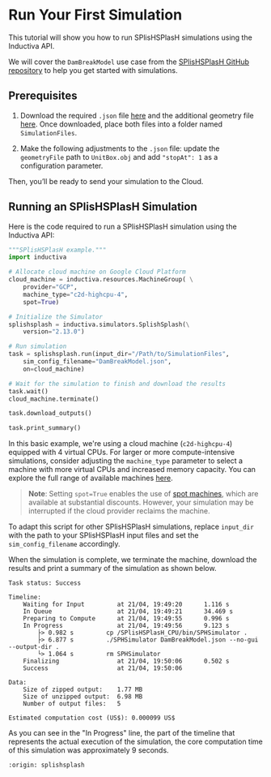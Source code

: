 # Run Your First Simulation
This tutorial will show you how to run SPlisHSPlasH simulations using the Inductiva API. 

We will cover the `DamBreakModel` use case from the [SPlisHSPlasH GitHub repository](https://github.com/InteractiveComputerGraphics/SPlisHSPlasH/tree/2.13.0) to help you get started with simulations.

## Prerequisites
1. Download the required `.json` file [here](https://github.com/InteractiveComputerGraphics/SPlisHSPlasH/blob/2.13.0/data/Scenes/DamBreakModel.json) and the additional geometry file [here](https://github.com/InteractiveComputerGraphics/SPlisHSPlasH/blob/2.13.0/data/models/UnitBox.obj). Once downloaded, place both files into a folder named `SimulationFiles`.

2. Make the following adjustments to the `.json` file: update the `geometryFile` path to `UnitBox.obj` and add `"stopAt": 1` as a configuration parameter.

Then, you’ll be ready to send your simulation to the Cloud.

## Running an SPlisHSPlasH Simulation
Here is the code required to run a SPlisHSPlasH simulation using the Inductiva API:

```python
"""SPlisHSPlasH example."""
import inductiva

# Allocate cloud machine on Google Cloud Platform
cloud_machine = inductiva.resources.MachineGroup( \
    provider="GCP",
    machine_type="c2d-highcpu-4",
    spot=True)

# Initialize the Simulator
splishsplash = inductiva.simulators.SplishSplash(\
    version="2.13.0")

# Run simulation
task = splishsplash.run(input_dir="/Path/to/SimulationFiles",
    sim_config_filename="DamBreakModel.json",
    on=cloud_machine)

# Wait for the simulation to finish and download the results
task.wait()
cloud_machine.terminate()

task.download_outputs()

task.print_summary()
```

In this basic example, we're using a cloud machine (`c2d-highcpu-4`) equipped with 4 virtual CPUs. 
For larger or more compute-intensive simulations, consider adjusting the `machine_type` parameter to select 
a machine with more virtual CPUs and increased memory capacity. You can explore the full range of available machines [here](https://console.inductiva.ai/machine-groups/instance-types).

> **Note**: Setting `spot=True` enables the use of [spot machines](../how-it-works/machines/spot-machines.md), which are available at substantial discounts. 
> However, your simulation may be interrupted if the cloud provider reclaims the machine.

To adapt this script for other SPlisHSPlasH simulations, replace `input_dir` with the
path to your SPlisHSPlasH input files and set the `sim_config_filename` accordingly.

When the simulation is complete, we terminate the machine, download the results and print a summary of the simulation as shown below.

```
Task status: Success

Timeline:
	Waiting for Input         at 21/04, 19:49:20      1.116 s
	In Queue                  at 21/04, 19:49:21      34.469 s
	Preparing to Compute      at 21/04, 19:49:55      0.996 s
	In Progress               at 21/04, 19:49:56      9.123 s
		├> 0.982 s         cp /SPlisHSPlasH_CPU/bin/SPHSimulator .
		├> 6.877 s         ./SPHSimulator DamBreakModel.json --no-gui --output-dir .
		└> 1.064 s         rm SPHSimulator
	Finalizing                at 21/04, 19:50:06      0.502 s
	Success                   at 21/04, 19:50:06      

Data:
	Size of zipped output:    1.77 MB
	Size of unzipped output:  6.98 MB
	Number of output files:   5

Estimated computation cost (US$): 0.000099 US$
```

As you can see in the "In Progress" line, the part of the timeline that represents the actual execution of the simulation, 
the core computation time of this simulation was approximately 9 seconds.

```{banner_small}
:origin: splishsplash
```

